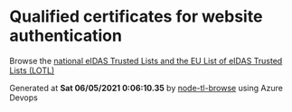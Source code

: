# Qualified certificates for website authentication 
 Browse the [national eIDAS Trusted Lists and the EU List of eIDAS Trusted Lists (LOTL)](https://webgate.ec.europa.eu/tl-browser/#/) 
 
 
Generated at **Sat 06/05/2021  0:06:10.35** by [node-tl-browse](https://github.com/ymedlop/node-tl-browser) using Azure Devops 
